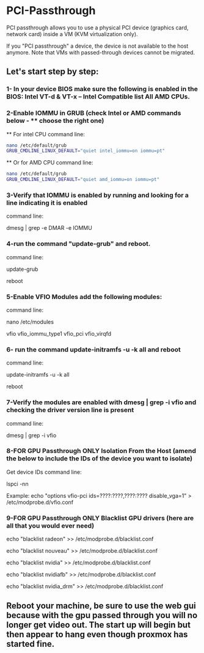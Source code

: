 # PCI-Passthrough
PCI passthrough allows you to use a physical PCI device (graphics card, network card) inside a VM (KVM virtualization only).

If you "PCI passthrough" a device, the device is not available to the host anymore. Note that VMs with passed-through devices cannot be migrated.


## Let's start step by step:


### 1- In your device BIOS make sure the following is enabled in the BIOS: Intel VT-d & VT-x – Intel Compatible list All AMD CPUs.


### 2-Enable IOMMU in GRUB (check Intel or AMD commands below - ** choose the right one) 

** For intel CPU command line: 
```bash
nano /etc/default/grub
GRUB_CMDLINE_LINUX_DEFAULT="quiet intel_iommu=on iommu=pt"
```
** Or for AMD CPU command line:
```bash
nano /etc/default/grub
GRUB_CMDLINE_LINUX_DEFAULT="quiet amd_iommu=on iommu=pt"
```

### 3-Verify that IOMMU is enabled by running and looking for a line indicating it is enabled

command line:

dmesg | grep -e DMAR -e IOMMU


### 4-run the command "update-grub" and reboot.

command line:

update-grub

reboot


### 5-Enable VFIO Modules add the following modules:

command line:

nano /etc/modules

vfio
vfio_iommu_type1
vfio_pci
vfio_virqfd


### 6- run the command update-initramfs -u -k all and reboot

command line:

update-initramfs -u -k all

reboot


### 7-Verify the modules are enabled with dmesg | grep -i vfio and checking the driver version line is present

command line:

dmesg | grep -i vfio


### 8-**FOR GPU Passthrough ONLY** Isolation From the Host (amend the below to include the IDs of the device you want to isolate)

Get device IDs command line:

lspci -nn

Example:
echo "options vfio-pci ids=????:????,????:???? disable_vga=1" > /etc/modprobe.d/vfio.conf


### 9-**FOR GPU Passthrough ONLY** Blacklist GPU drivers (here are all that you would ever need)

echo "blacklist radeon" >> /etc/modprobe.d/blacklist.conf 

echo "blacklist nouveau" >> /etc/modprobe.d/blacklist.conf 

echo "blacklist nvidia" >> /etc/modprobe.d/blacklist.conf 

echo "blacklist nvidiafb" >> /etc/modprobe.d/blacklist.conf

echo "blacklist nvidia_drm" >> /etc/modprobe.d/blacklist.conf 


## Reboot your machine, be sure to use the web gui because with the gpu passed through you will no longer get video out. The start up will begin but then appear to hang even though proxmox has started fine.
